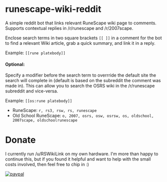 # runescape-wiki-reddit
A simple reddit bot that links relevant RuneScape wiki page to comments. Supports contextual replies in /r/runescape and /r/2007scape.

Enclose search terms in two square brackets `[[ ]]` in a comment for the bot to find a relevant Wiki article, grab a quick summary, and link it in a reply.

Example: `[[rune platebody]]`

#### Optional:
Specify a modifier before the search term to overrride the default site the search will complete in (default is based on the subreddit the comment was made in). This can allow you to search the OSRS wiki in the /r/runescape subreddit and vice-versa.

Example: `[[os:rune platebody]]`

- RuneScape: `r, rs3, rsw, rs, runescape`
- Old School RuneScape: `o, 2007, osrs, osw, osrsw, os, oldschool, 2007scape, oldschoolrunescape`

# Donate
I currently run /u/RSWikiLink on my own hardware. I'm more than happy to continue this, but if you found it helpful and want to help with the small costs involved, then feel free to chip in :)

[![paypal](https://www.paypalobjects.com/en_US/i/btn/btn_donateCC_LG.gif)](https://www.paypal.com/cgi-bin/webscr?cmd=_donations&business=A5KFGHFLNP6HS&currency_code=USD&source=url)
